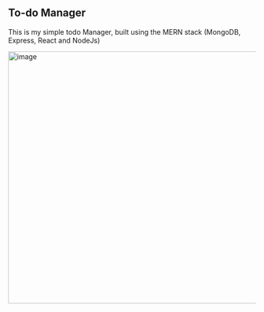 ## To-do Manager 

This is my simple todo Manager, built using the MERN stack (MongoDB, Express, React and NodeJs)

<img width="660" height="512" alt="image" src="https://github.com/user-attachments/assets/fefdedc7-d52f-47dc-b390-448a70cf5397" />

